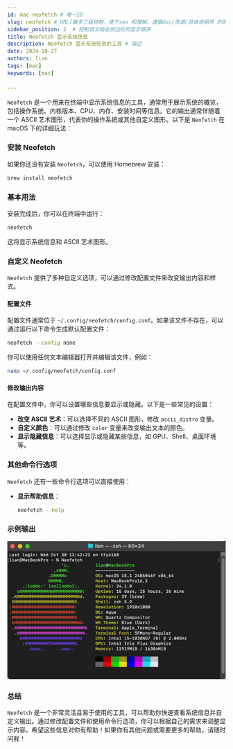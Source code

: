```yaml
---
id: mac-neofetch # 唯一ID
slug: neofetch # URL(最多三级结构，便于seo 和理解，遵循doc/资源/具体说明项 的原则)
sidebar_position: 2  # 控制该文档在侧边栏的显示顺序
title: Neofetch 显示系统信息
description: Neofetch 显示系统信息的工具 # 描述
date: 2024-10-27
authors: lian
tags: [mac]
keywords: [mac]

---
```



`Neofetch` 是一个用来在终端中显示系统信息的工具，通常用于展示系统的概览，包括操作系统、内核版本、CPU、内存、安装时间等信息。它的输出通常伴随着一个 ASCII 艺术图形，代表你的操作系统或其他自定义图形。以下是 `Neofetch` 在 macOS 下的详细玩法：

### 安装 Neofetch

如果你还没有安装 `Neofetch`，可以使用 Homebrew 安装：

```bash
brew install neofetch
```

### 基本用法

安装完成后，你可以在终端中运行：

```bash
neofetch
```

这将显示系统信息和 ASCII 艺术图形。

### 自定义 Neofetch

`Neofetch` 提供了多种自定义选项，可以通过修改配置文件来改变输出内容和样式。

#### 配置文件

配置文件通常位于 `~/.config/neofetch/config.conf`。如果该文件不存在，可以通过运行以下命令生成默认配置文件：

```bash
neofetch --config none
```

你可以使用任何文本编辑器打开并编辑该文件，例如：

```bash
nano ~/.config/neofetch/config.conf
```

#### 修改输出内容

在配置文件中，你可以设置哪些信息要显示或隐藏。以下是一些常见的设置：

- **改变 ASCII 艺术**：可以选择不同的 ASCII 图形，修改 `ascii_distro` 变量。
- **自定义颜色**：可以通过修改 `color` 变量来改变输出文本的颜色。
- **显示隐藏信息**：可以选择显示或隐藏某些信息，如 GPU、Shell、桌面环境等。

### 其他命令行选项

`Neofetch` 还有一些命令行选项可以直接使用：


- **显示帮助信息**：
  ```bash
  neofetch --help
  ```

### 示例输出


![neofetch](../img/Neofetch.png)


### 总结

`Neofetch` 是一个非常灵活且易于使用的工具，可以帮助你快速查看系统信息并自定义输出。通过修改配置文件和使用命令行选项，你可以根据自己的需求来调整显示内容。希望这些信息对你有帮助！如果你有其他问题或需要更多的帮助，请随时问我！